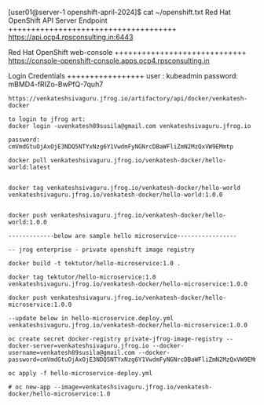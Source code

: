 
[user01@server-1 openshift-april-2024]$ cat ~/openshift.txt
Red Hat OpenShift API Server Endpoint
+++++++++++++++++++++++++++++++++++++ 
https://api.ocp4.rpsconsulting.in:6443

Red Hat OpenShift web-console
+++++++++++++++++++++++++++++
https://console-openshift-console.apps.ocp4.rpsconsulting.in 

Login Credentials
+++++++++++++++++
user    : kubeadmin
password: mBMD4-fRIZo-BwPfQ-7quh7


```
https://venkateshsivaguru.jfrog.io/artifactory/api/docker/venkatesh-docker

to login to jfrog art:
docker login -uvenkatesh89susila@gmail.com venkateshsivaguru.jfrog.io

password:
cmVmdGtuOjAxOjE3NDQ5NTYxNzg6Y1VwdmFyNGNrcDBaWFliZmN2MzQxVW9EMmtp

docker pull venkateshsivaguru.jfrog.io/venkatesh-docker/hello-world:latest


docker tag venkateshsivaguru.jfrog.io/venkatesh-docker/hello-world venkateshsivaguru.jfrog.io/venkatesh-docker/hello-world:1.0.0


docker push venkateshsivaguru.jfrog.io/venkatesh-docker/hello-world:1.0.0

-------------below are sample hello microservice-----------------

-- jrog enterprise - private openshift image registry

docker build -t tektutor/hello-microservice:1.0 .

docker tag tektutor/hello-microservice:1.0 venkateshsivaguru.jfrog.io/venkatesh-docker/hello-microservice:1.0.0

docker push venkateshsivaguru.jfrog.io/venkatesh-docker/hello-microservice:1.0.0

--update below in hello-microservice.deploy.yml
venkateshsivaguru.jfrog.io/venkatesh-docker/hello-microservice:1.0.0

oc create secret docker-registry private-jfrog-image-registry --docker-server=venkateshsivaguru.jfrog.io --docker-username=venkatesh89susila@gmail.com --docker-password=cmVmdGtuOjAxOjE3NDQ5NTYxNzg6Y1VwdmFyNGNrcDBaWFliZmN2MzQxVW9EMmtp

oc apply -f hello-microservice-deploy.yml

# oc new-app --image=venkateshsivaguru.jfrog.io/venkatesh-docker/hello-microservice:1.0



```
